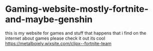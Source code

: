 # Gaming-website-mostly-fortnite-and-maybe-genshin
this is my website for games and stuff that happens that i find on the internet about games please check it out its cool
https://metalboiely.wixsite.com/clipx--fortnite-team
